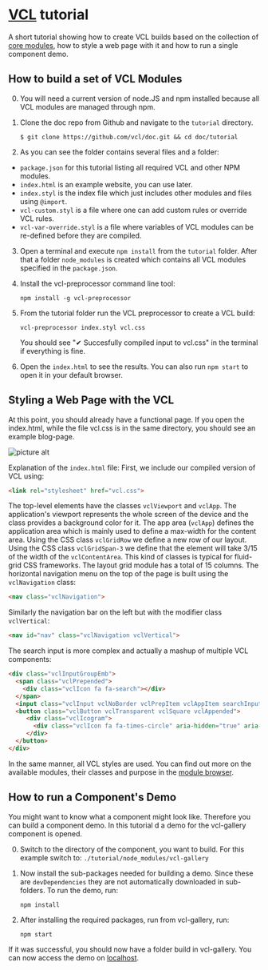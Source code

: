 # [VCL](https://github.com/vcl/doc) tutorial

A short tutorial showing how to create VCL builds based on the collection of
[core modules](https://github.com/vcl/core-modules),
how to style a web page with it and how to run a single component demo.

## How to build a set of VCL Modules

0.  You will need a current version of node.JS and npm installed
    because all VCL modules are managed through npm.

1.  Clone the doc repo from Github and navigate to the `tutorial` directory.

    `$ git clone https://github.com/vcl/doc.git && cd doc/tutorial`

2.  As you can see the folder contains several files and a folder:
  * `package.json` for this tutorial listing all required VCL and other NPM modules.
  * `index.html` is an example website, you can use later.
  * `index.styl` is the index file which just includes other modules and files using `@import`.
  * `vcl-custom.styl` is a file where one can add custom rules or override VCL rules.
  * `vcl-var-override.styl` is a file where variables of VCL modules can be re-defined before they are compiled.

3.  Open a terminal and execute `npm install` from the `tutorial` folder.
    After that a folder `node_modules` is created which contains all VCL modules specified in the `package.json`.

4.  Install the vcl-preprocessor command line tool:

    `npm install -g vcl-preprocessor`

5.  From the tutorial folder run the VCL preprocessor to create a VCL build:

    `vcl-preprocessor index.styl vcl.css`

    You should see "✔ Succesfully compiled input to vcl.css" in the terminal if everything is fine.

6. Open the `index.html` to see the results. You can also run `npm start` to open it in your default browser.


## Styling a Web Page with the VCL

At this point, you should already have a functional page. If you open the index.html, while the file vcl.css
is in the same directory, you should see an example blog-page.

![picture alt](https://cdn.rawgit.com/vcl/doc/master/tutorial/screenshot.png)

Explanation of the `index.html` file:
First, we include our compiled version of VCL using:

```html
<link rel="stylesheet" href="vcl.css">
```
The top-level elements have the classes `vclViewport` and `vclApp`.
The application's viewport represents the whole screen of the device and
the class provides a background color for it.
The app area (`vclApp`) defines the application area which is mainly used
to define a max-width for the content area.
Using the CSS class `vclGridRow` we define a new row of our layout.
Using the CSS class `vclGridSpan-3` we define that the element will take 3/15 of the width of the `vclContentArea`.
This kind of classes is typical for fluid-grid CSS frameworks. The layout grid module has a total of 15 columns.
The horizontal navigation menu on the top of the page is built using the `vclNavigation` class:

```html
<nav class="vclNavigation">
```

Similarly the navigation bar on the left but with the modifier class `vclVertical`:

```html
<nav id="nav" class="vclNavigation vclVertical">
```

The search input is more complex and actually a mashup of multiple VCL components:

```html
<div class="vclInputGroupEmb">
  <span class="vclPrepended">
    <div class="vclIcon fa fa-search"></div>
  </span>
  <input class="vclInput vclNoBorder vclPrepItem vclAppItem searchInput" placeholder="Search Posts" type="text">
  <button class="vclButton vclTransparent vclSquare vclAppended">
     <div class="vclIcogram">
       <div class="vclIcon fa fa-times-circle" aria-hidden="true" aria-label="Clear" role="img"></div>
     </div>
  </button>
</div>
```

In the same manner, all VCL styles are used.
You can find out more on the available modules, their classes and
purpose in the [module browser](https://vcl.github.io/).

## How to run a Component's Demo

You might want to know what a component might look like.
Therefore you can build a component demo.
In this tutorial d a demo for the vcl-gallery component is opened.

0.  Switch to the directory of the component, you want to build.
    For this example switch to:
    `./tutorial/node_modules/vcl-gallery`

1.  Now install the sub-packages needed for building a demo. Since these are
   `devDependencies` they are not automatically downloaded in sub-folders.
    To run the demo, run:

    `npm install`

2.  After installing the required packages, run from vcl-gallery, run:

    `npm start`

If it was successful, you should now have a folder build in vcl-gallery.
You can now access the demo on [localhost](http://localhost:8077/example.html).
